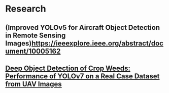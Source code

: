 # Research
## (Improved YOLOv5 for Aircraft Object Detection in Remote Sensing Images)https://ieeexplore.ieee.org/abstract/document/10005162

## [Deep Object Detection of Crop Weeds: Performance of YOLOv7 on a Real Case Dataset from UAV Images](https://www.mdpi.com/2072-4292/15/2/539)
